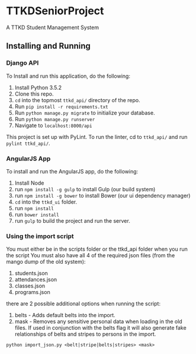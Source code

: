 # TTKDSeniorProject
A TTKD Student Management System

## Installing and Running
### Django API
To Install and run this application, do the following:

1. Install Python 3.5.2
2. Clone this repo.
3. `cd` into the topmost `ttkd_api/` directory of the repo.
4. Run `pip install -r requirements.txt`
5. Run `python manage.py migrate` to initialize your database.
6. Run `python manage.py runserver`
7. Navigate to `localhost:8000/api`

This project is set up with PyLint. To run the linter, cd to `ttkd_api/` and run `pylint ttkd_api/`.

### AngularJS App
To install and run the AngularJS app, do the following:

1. Install Node
2. run `npm install -g gulp` to install Gulp (our build system)
3. run `npm install -g bower` to install Bower (our ui dependency manager)
4. `cd` into the `ttkd_ui` folder.
5. run `npm install`
6. run `bower install`
7. run `gulp` to build the project and run the server.

### Using the import script
You must either be in the scripts folder or the ttkd_api folder when you run the script
You must also have all 4 of the required json files (from the mango dump of the old system):

1. students.json
2. attendances.json
3. classes.json
4. programs.json

there are 2 possible additional options when running the script:

1. belts - Adds default belts into the import.
2. mask - Removes any sensitive personal data when loading in the old files. If used in conjunction with the belts flag it will also generate fake relationships of belts and stripes to persons in the import.

`python import_json.py <belt|stripe|belts|stripes> <mask>`